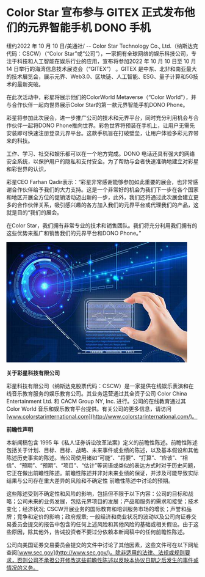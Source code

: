 # Color Star 宣布参与 GITEX 正式发布他们的元界智能手机 DONO 手机




纽约2022 年 10 月 10 日/美通社/ -- Color Star Technology Co., Ltd.（纳斯达克代码：CSCW）（“Color Star”或“公司”），一家拥有全球网络的娱乐科技公司，专注于科技和人工智能在娱乐行业的应用，宣布将参加2022 年 10 月 10 日至 10 月 14 日举行的海湾信息技术展览会（“GITEX”） 。GITEX 是中东、北非和南亚最大的技术展览会，展示元界、Web3.0、区块链、人工智能、ESG、量子计算和5G技术的最新突破。

在此次活动中，彩星将展示他们的ColorWorld Metaverse（“Color World”），并与合作伙伴一起向世界展示Color Star的第一款元界智能手机DONO Phone。

彩星将参加此次展会，进一步推广公司的技术和元界平台，同时充分利用机会与合作伙伴一起将DONO Phone推向世界。彩色世界将预装在手机上，让用户无需先安装即可快速注册登录元界平台。这款手机旨在打破壁垒，让用户体验多彩元界带来的科技。

工作、学习、社交和娱乐都可以在一个地方完成。DONO 电话还具有强大的网络安全系统，以保护用户的隐私和支付安全。为了帮助与会者快速准确地建立对彩星和彩世界的认识，

彩星CEO Farhan Qadir表示：“彩星非常感谢能够参加如此重要的展会，也非常感谢合作伙伴给予我们的大力支持。这是一个非常好的机会为我们下一步在各个国家和地区开展全方位的促销活动迈出新的一步，此外，我们还将通过此次展会建立更多的合作伙伴关系，吸引感兴趣的各方加入我们的元界平台或代理我们的产品，这就是目的“我们的展会。

在Color Star，我们拥有非常专业的技术和销售团队。我们将充分利用我们拥有的这些优势来推广和销售我们的元界平台和DONO Phone。”

![图片](52.jpg)



**关于彩星科技有限公司**

彩星科技有限公司（纳斯达克股票代码：CSCW）是一家提供在线娱乐表演和在线音乐教育服务的娱乐教育公司。其业务运营通过其全资子公司 Color China Entertainment Ltd. 和 CACM Group NY, Inc. 进行。公司的在线教育通过其 Color World 音乐和娱乐教育平台提供。有关公司的更多信息，请访问[www.colorstarinternational.com](http://www.colorstarinternational.com/)。

**前瞻性声明**

本新闻稿包含 1995 年《私人证券诉讼改革法案》定义的前瞻性陈述。前瞻性陈述包括关于计划、目标、目标、战略、未来事件或业绩的陈述，以及基本假设和其他陈述历史事实的陈述。当公司使用诸如“可能”、“将要”、“打算”、“应该”、“相信”、“预期”、“预期”、“项目”、“估计”等词语或类似的表达方式时对于历史问题，它正在做出前瞻性陈述。前瞻性陈述并非对未来业绩的保证，并涉及可能导致实际结果与公司存在重大差异的风险和不确定性 前瞻性陈述中讨论的预期。

这些陈述受到不确定性和风险的影响，包括但不限于以下内容：公司的目标和战略；公司未来的业务发展，包括元界项目的发展；产品和服务的需求和接受；技术变化；经济状况; CSCW开展业务的国际教育和培训服务市场的增长；声誉和品牌；竞争和定价的影响；政府规章; 一般经济和商业状况的波动以及公司向证券交易委员会提交的报告中包含的任何上述风险和其他风险的基础或相关假设。由于这些原因，除其他外，告诫投资者不要过分依赖本新闻稿中的任何前瞻性陈述。

公司向美国证券交易委员会提交的文件中讨论了其他因素，这些文件可在以下网址查阅[www.sec.gov](http://www.sec.gov/)。除非适用的法律、法规或规则要求，否则公司不承担公开修改这些前瞻性陈述以反映本协议日期之后发生的事件或情况的义务。
